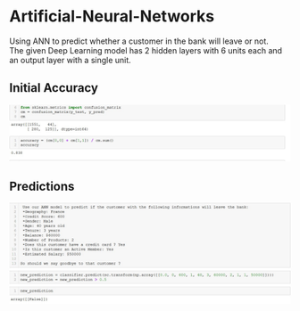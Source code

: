 # Artificial-Neural-Networks
Using ANN to predict whether a customer in the bank will leave or not.                                                               
The given Deep Learning model has 2 hidden layers with 6 units each and an output layer with a single unit.                               

## Initial Accuracy
![](/Screenshot_1.jpg)

## Predictions
![](/Screenshot_2.jpg)
